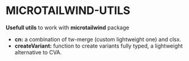 
# MICROTAILWIND-UTILS

**Usefull utils** to work with **microtailwind** package

- **cn:** a combination of tw-merge (custom lightweight one) and clsx.
- **createVariant:** function to create variants fully typed, a lightweight alternative to CVA.
